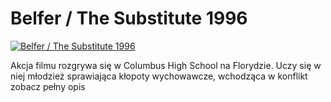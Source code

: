 Belfer / The Substitute 1996 
=============
[![Belfer / The Substitute 1996 ](http://vidos.pl/images/player.gif)](http://vidos.pl/belfer-the-substitute-1996)

 Akcja filmu rozgrywa się w Columbus High School na Florydzie. Uczy się w niej młodzież sprawiająca kłopoty wychowawcze, wchodząca w konflikt zobacz pełny opis
